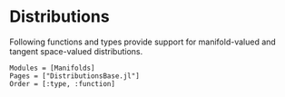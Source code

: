 # Distributions

Following functions and types provide support for manifold-valued and tangent space-valued distributions.

```@autodocs
Modules = [Manifolds]
Pages = ["DistributionsBase.jl"]
Order = [:type, :function]
```
